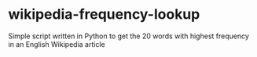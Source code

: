 # wikipedia-frequency-lookup

Simple script written in Python to get the 20 words with highest frequency in an English Wikipedia article
